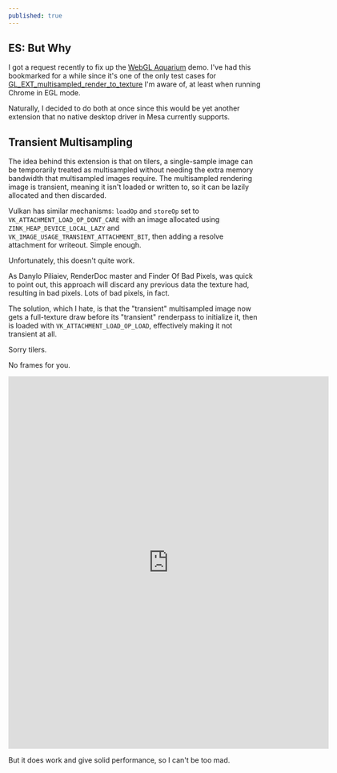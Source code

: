 ```yaml
---
published: true
---
```

## ES: But Why
I got a request recently to fix up the [WebGL Aquarium](http://webglsamples.org/aquarium/aquarium.html) demo. I've had this bookmarked for a while since it's one of the only test cases for [GL_EXT_multisampled_render_to_texture](https://www.khronos.org/registry/OpenGL/extensions/EXT/EXT_multisampled_render_to_texture.txt) I'm aware of, at least when running Chrome in EGL mode.

Naturally, I decided to do both at once since this would be yet another extension that no native desktop driver in Mesa currently supports.

## Transient Multisampling
The idea behind this extension is that on tilers, a single-sample image can be temporarily treated as multisampled without needing the extra memory bandwidth that multisampled images require. The multisampled rendering image is transient, meaning it isn't loaded or written to, so it can be lazily allocated and then discarded.

Vulkan has similar mechanisms: `loadOp` and `storeOp` set to `VK_ATTACHMENT_LOAD_OP_DONT_CARE` with an image allocated using `ZINK_HEAP_DEVICE_LOCAL_LAZY` and `VK_IMAGE_USAGE_TRANSIENT_ATTACHMENT_BIT`, then adding a resolve attachment for writeout. Simple enough.

Unfortunately, this doesn't quite work. 

As Danylo Piliaiev, RenderDoc master and Finder Of Bad Pixels, was quick to point out, this approach will discard any previous data the texture had, resulting in bad pixels. Lots of bad pixels, in fact.

The solution, which I hate, is that the "transient" multisampled image now gets a full-texture draw before its "transient" renderpass to initialize it, then is loaded with `VK_ATTACHMENT_LOAD_OP_LOAD`, effectively making it not transient at all.

Sorry tilers.

No frames for you.

<iframe src='https://gfycat.com/ifr/HairyScalyGecko' frameborder='0' scrolling='no' allowfullscreen width='640' height='744'>aquarium.gif</iframe>

But it does work and give solid performance, so I can't be too mad.
